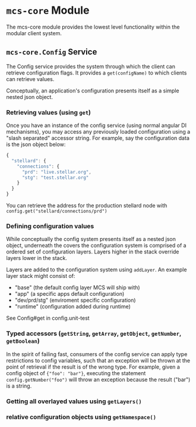 `mcs-core` Module
=============

The mcs-core module provides the lowest level functionality within the modular client system.

## `mcs-core.Config` Service

The Config service provides the system through which the client can retrieve configuration flags.  It provides a `get(configName)` to which clients can retrieve values.

Conceptually, an application's configuration presents itself as a simple nested json object.


### Retrieving values (using `get`)

Once you have an instance of the config service (using normal angular DI mechanisms), you may access any previously loaded configuration using a "slash separated" accessor string. For example, say the configuration data is the json object below:

```javascript
{
  "stellard": {
    "connections": {
      "prd": "live.stellar.org",
      "stg": "test.stellar.org"
    }
  }
}
```

You can retrieve the address for the production stellard node with `config.get("stellard/connections/prd")`

### Defining configuration values

While conceptually the config system presents itself as a nested json object, underneath the covers the configuration system is comprised of a ordered set of configuration layers.  Layers higher in the stack override layers lower in the stack.

Layers are added to the configuration system using `addLayer`. An example layer stack might consist of:
- "base" (the default config layer MCS will ship with)
- "app" (a specific apps default configuration)
- "dev/prd/stg" (enviroment specific configuration)
- "runtime" (configuration added during runtime)

See Config#get in config.unit-test


### Typed accessors (`getString`, `getArray`, `getObject`, `getNumber`, `getBoolean`)

In the spirit of failing fast, consumers of the config service can apply type restrictions to config variables, such that an exception will be thrown at the point of retrieval if the result is of the wrong type.  For example, given a config object of `{"foo": "bar"}`, executing the statement `config.getNumber("foo")` will throw an exception because the result ("bar") is a string.

### Getting all overlayed values using `getLayers()`

### relative configuration objects using `getNamespace()`

